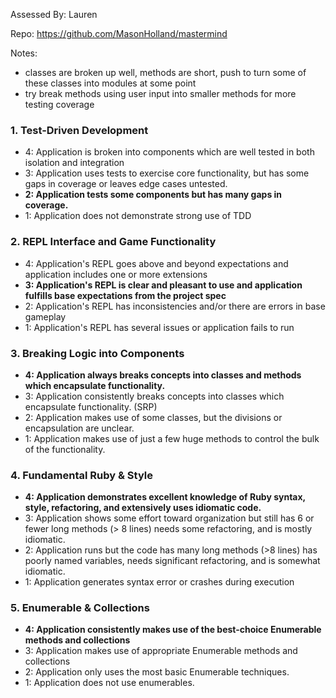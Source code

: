 Assessed By: Lauren

Repo: https://github.com/MasonHolland/mastermind

Notes:

* classes are broken up well, methods are short, push to turn some of these classes into modules at some point
* try break methods using user input into smaller methods for more testing coverage

### 1. Test-Driven Development

* 4: Application is broken into components which are well tested in both isolation and integration
* 3: Application uses tests to exercise core functionality, but has some gaps in coverage or leaves edge cases untested.
* **2: Application tests some components but has many gaps in coverage.**
* 1: Application does not demonstrate strong use of TDD

### 2. REPL Interface and Game Functionality

* 4: Application's REPL goes above and beyond expectations and application includes one or more extensions
* **3: Application's REPL is clear and pleasant to use and application fulfills base expectations from the project spec**
* 2: Application's REPL has inconsistencies and/or there are errors in base gameplay
* 1: Application's REPL has several issues or application fails to run

### 3. Breaking Logic into Components

* **4: Application always breaks concepts into classes and methods which encapsulate functionality.**
* 3: Application consistently breaks concepts into classes which encapsulate functionality. (SRP)
* 2: Application makes use of some classes, but the divisions or encapsulation are unclear.
* 1: Application makes use of just a few huge methods to control the bulk of the functionality.

### 4. Fundamental Ruby & Style

* **4:  Application demonstrates excellent knowledge of Ruby syntax, style, refactoring, and extensively uses idiomatic code.**
* 3:  Application shows some effort toward organization but still has 6 or fewer long methods (> 8 lines)  needs some refactoring, and is mostly idiomatic.
* 2:  Application runs but the code has many long methods (>8 lines) has poorly named variables, needs significant refactoring, and is somewhat idiomatic.
* 1:  Application generates syntax error or crashes during execution

### 5. Enumerable & Collections

* **4: Application consistently makes use of the best-choice Enumerable methods and collections**
* 3: Application makes use of appropriate Enumerable methods and collections
* 2: Application only uses the most basic Enumerable techniques.
* 1: Application does not use enumerables.
